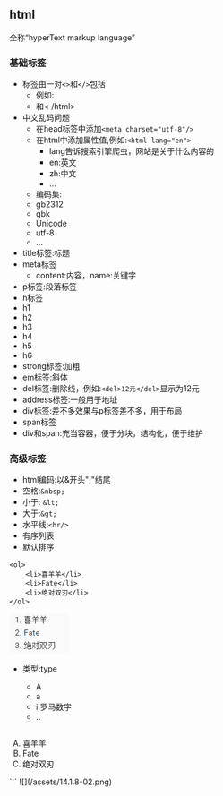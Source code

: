 ## html
全称“hyperText markup language”


### 基础标签
* 标签由一对```<>```和```</>```包括 
	* 例如:
	 * <html >和< /html>
* 中文乱码问题 
	* 在head标签中添加```<meta charset="utf-8"/>```
	* 在html中添加属性值,例如:```<html lang="en">```
		* lang告诉搜索引擎爬虫，网站是关于什么内容的
		 * en:英文
		 * zh:中文
		 * ...
	* 编码集:
	 * gb2312
	 * gbk
	 * Unicode
	 * utf-8
	 * ...
* title标签:标题
* meta标签
	* content:内容，name:关键字
* p标签:段落标签
* h标签
 * h1
 * h2
 * h3
 * h4
 * h5
 * h6
* strong标签:加粗
* em标签:斜体
* del标签:删除线，例如:```<del>12元</del>```显示为<del>12元</del>
* address标签:一般用于地址
* div标签:差不多效果与p标签差不多，用于布局
* span标签
* div和span:充当容器，便于分块，结构化，便于维护

### 高级标签
* html编码:以&开头";"结尾
 * 空格:```&nbsp;```
 * 小于:	```&lt;```
 * 大于:```&gt;```
 * 水平线:```<hr/>```
* 有序列表
 * 默认排序
```
<ol>
	<li>喜羊羊</li>
	<li>Fate</li>
	<li>绝对双刃</li>
</ol>
```
![](/assets/14.1.8-01.png)

 * 类型:type
   * A
   * a
   * i:罗马数字
   * ..
  
	```
  <ol type="A">
	<li>喜羊羊</li>
	<li>Fate</li>
	<li>绝对双刃</li>
  </ol>
	```
![](/assets/14.1.8-02.png)


 	
 
